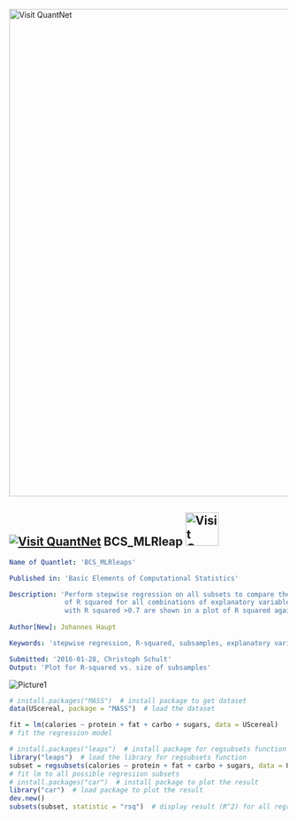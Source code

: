 
[<img src="https://github.com/QuantLet/Styleguide-and-FAQ/blob/master/pictures/banner.png" width="880" alt="Visit QuantNet">](http://quantlet.de/index.php?p=info)

## [<img src="https://github.com/QuantLet/Styleguide-and-Validation-procedure/blob/master/pictures/qloqo.png" alt="Visit QuantNet">](http://quantlet.de/) **BCS_MLRleap** [<img src="https://github.com/QuantLet/Styleguide-and-Validation-procedure/blob/master/pictures/QN2.png" width="60" alt="Visit QuantNet 2.0">](http://quantlet.de/d3/ia)

```yaml
Name of Quantlet: 'BCS_MLRleaps'

Published in: 'Basic Elements of Computational Statistics'

Description: 'Perform stepwise regression on all subsets to compare the values
              of R squared for all combinations of explanatory variables. All combinations
              with R squared >0.7 are shown in a plot of R squared against subsample size.'
              
Author[New]: Johannes Haupt

Keywords: 'stepwise regression, R-squared, subsamples, explanatory variables, regression analysis'

Submitted: '2016-01-28, Christoph Schult'
Output: 'Plot for R-squared vs. size of subsamples'
```

![Picture1](BCS_MLRleaps.png)


```r
# install.packages("MASS")  # install package to get dataset
data(UScereal, package = "MASS")  # load the dataset

fit = lm(calories ~ protein + fat + carbo + sugars, data = UScereal)
# fit the regression model

# install.packages("leaps")  # install package for regsubsets function
library("leaps")  # load the library for regsubsets function
subset = regsubsets(calories ~ protein + fat + carbo + sugars, data = UScereal, nbest = 3)
# fit lm to all possible regresiion subsets
# install.packages("car")  # install package to plot the result
library("car")  # load package to plot the result
dev.new()
subsets(subset, statistic = "rsq")  # display result (R^2) for all regression subsets
```
